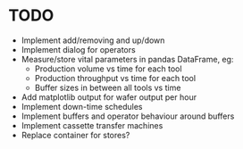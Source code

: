 TODO
====

- Implement add/removing and up/down
- Implement dialog for operators
- Measure/store vital parameters in pandas DataFrame, eg:
  - Production volume vs time for each tool
  - Production throughput vs time for each tool
  - Buffer sizes in between all tools vs time
- Add matplotlib output for wafer output per hour
- Implement down-time schedules
- Implement buffers and operator behaviour around buffers
- Implement cassette transfer machines
- Replace container for stores?
